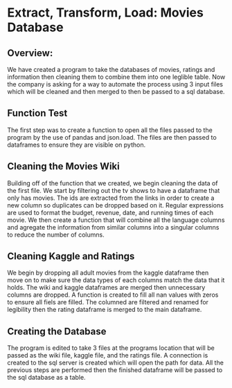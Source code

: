 # Extract, Transform, Load: Movies Database

## Overview:
We have created a program to take the databases of movies, ratings and information then cleaning them to combine them into one leglible table. Now the company is asking for a way to automate the process using 3 input files which will be cleaned and then merged to then be passed to a sql database.

## Function Test
The first step was to create a function to open all the files passed to the program by the use of pandas and json.load. The files are then passed to dataframes to ensure they are visible on python.

## Cleaning the Movies Wiki
Building off of the function that we created, we begin cleaning the data of the first file. We start by filtering out the tv shows to have a dataframe that only has movies. The ids are extracted from the links in order to create a new column so duplicates can be dropped based on it. Regular expressions are used to format the budget, revenue, date, and running times of each movie. We then create a function that will combine all the language columns and agregate the information from similar columns into a singular columns to reduce the number of columns.

## Cleaning Kaggle and Ratings
We begin by dropping all adult movies from the kaggle dataframe then move on to make sure the data types of each columns match the data that it holds. The wiki and kaggle dataframes are merged then unnecessary columns are dropped. A function is created to fill all nan values with zeros to ensure all fiels are filled. The columned are filtered and renamed for legibility then the rating dataframe is merged to the main dataframe.

## Creating the Database
The program is edited to take 3 files at the programs location that will be passed as the wiki file, kaggle file, and the ratings file. A connection is created to the sql server is created which will open the path for data. All the previous steps are performed then the finished dataframe will be passed to the sql database as a table.
